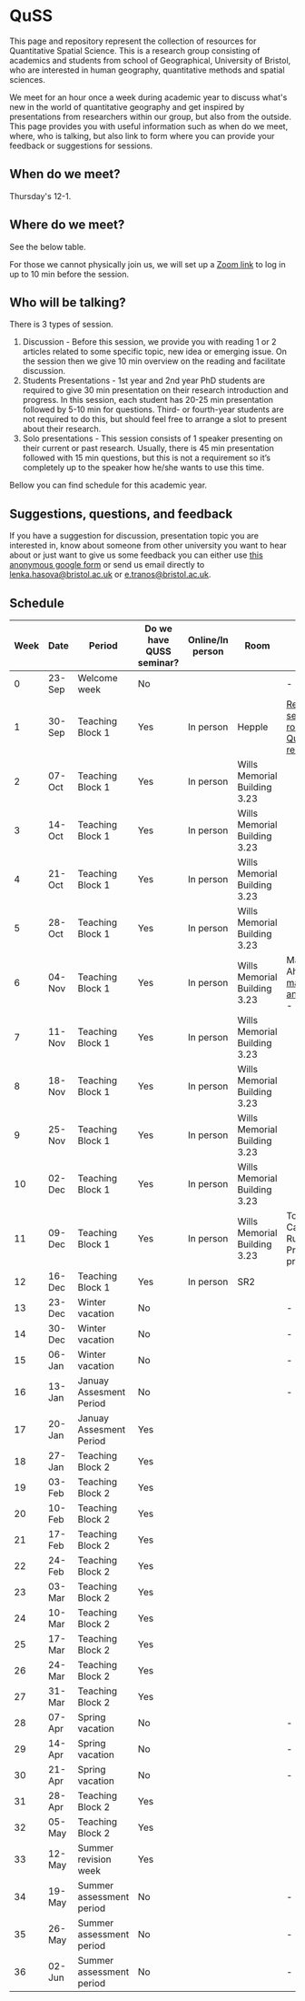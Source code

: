 # QuSS

This page and repository represent the collection of resources for Quantitative Spatial Science. This is a research group consisting of academics and students from school of Geographical, University of Bristol, who are interested in human geography, quantitative methods and spatial sciences.

We meet for an hour once a week during academic year to discuss what's new in the world of quantitative geography and get inspired by presentations from researchers within our group, but also from the outside. This page provides you with useful information such as when do we meet, where, who is talking, but also link to form where you can provide your feedback or suggestions for sessions.

## When do we meet?
Thursday's 12-1. 

## Where do we meet?
See the below table. 

For those we cannot physically join us, we will set up a [Zoom link](https://bristol-ac-uk.zoom.us/j/97858763043?pwd=bVp6RmRTN1J0UE00M1NLcGpLWkFFQT09
) to log in up to 10 min before the session.

## Who will be talking?

There is 3 types of session.

1. Discussion - Before this session, we provide you with reading 1 or 2 articles related to some specific topic, new idea or emerging issue. On the session then we give 10 min overview on the reading and facilitate discussion.
2. Students Presentations - 1st year and 2nd year PhD students are required to give 30 min presentation on their research introduction and progress. In this session, each student has 20-25 min presentation followed by 5-10 min for questions. Third- or fourth-year students are not required to do this, but should feel free to arrange a slot to present about their research.
3. Solo presentations - This session consists of 1 speaker presenting on their current or past research. Usually, there is 45 min presentation followed with 15 min questions, but this is not a requirement so it’s completely up to the speaker how he/she wants to use this time.

Bellow you can find schedule for this academic year.

## Suggestions, questions, and feedback

If you have a suggestion for discussion, presentation topic you are interested in, know about someone from other university you want to hear about or just want to give us some feedback you can either use [this anonymous google form](https://forms.gle/kSDZTf6AUpANTF9U9) or send us email directly to lenka.hasova@bristol.ac.uk or e.tranos@bristol.ac.uk.


## Schedule

| Week  | Date   | Period                     | Do we have QUSS   seminar? | Online/In person | Room                         | Content                                              | QUSS Beers |
|-------|--------|----------------------------|----------------------------|------------------|------------------------------|------------------------------------------------------|------------|
| 0     | 23-Sep | Welcome week               | No                         |                  |                              | -                                                    |            |
| 1     | 30-Sep | Teaching Block 1           | Yes                        | In person        | Hepple                       | [Reading seminar- robustness in Quantitative research](https://www.cambridge.org/core/books/robustness-tests-for-quantitative-research/FEDDFA23613B60B7AA3CCA841A892008)                                      | Yes - 5pm  |
| 2     | 07-Oct | Teaching Block 1           | Yes                        | In person        | Wills Memorial Building 3.23 |                                                      |            |
| 3     | 14-Oct | Teaching Block 1           | Yes                        | In person        | Wills Memorial Building 3.23 |                                                      |            |
| 4     | 21-Oct | Teaching Block 1           | Yes                        | In person        | Wills Memorial Building 3.23 |                                                      |            |
| 5     | 28-Oct | Teaching Block 1           | Yes                        | In person        | Wills Memorial Building 3.23 |                                                      |            |
| 6     | 04-Nov | Teaching Block 1           | Yes                        | In person        | Wills Memorial Building 3.23 | Mary Abed Al Ahad   <maaa1@st-andrews.ac.uk> -       |            |
| 7     | 11-Nov | Teaching Block 1           | Yes                        | In person        | Wills Memorial Building 3.23 |                                                      |            |
| 8     | 18-Nov | Teaching Block 1           | Yes                        | In person        | Wills Memorial Building 3.23 |                                                      |            |
| 9     | 25-Nov | Teaching Block 1           | Yes                        | In person        | Wills Memorial Building 3.23 |                                                      |            |
| 10    | 02-Dec | Teaching Block 1           | Yes                        | In person        | Wills Memorial Building 3.23 |                                                      |            |
| 11    | 09-Dec | Teaching Block 1           | Yes                        | In person        | Wills Memorial Building 3.23 | Tom Cantellow and Rui Sun - Progress   presentations |            |
| 12    | 16-Dec | Teaching Block 1           | Yes                        | In person        | SR2                          |                                                      |            |
| 13    | 23-Dec | Winter vacation            | No                         |                  |                              | -                                                    |            |
| 14    | 30-Dec | Winter vacation            | No                         |                  |                              | -                                                    |            |
| 15    | 06-Jan | Winter vacation            | No                         |                  |                              | -                                                    |            |
| 16    | 13-Jan | Januay Assesment   Period  | No                         |                  |                              | -                                                    |            |
| 17    | 20-Jan | Januay Assesment   Period  | Yes                        |                  |                              |                         |            |
| 18    | 27-Jan | Teaching Block 2           | Yes                        |                  |                              |                                                      |            |
| 19    | 03-Feb | Teaching Block 2           | Yes                        |                  |                              |                                                      |            |
| 20    | 10-Feb | Teaching Block 2           | Yes                        |                  |                              |                                                      |            |
| 21    | 17-Feb | Teaching Block 2           | Yes                        |                  |                              |                                                      |            |
| 22    | 24-Feb | Teaching Block 2           | Yes                        |                  |                              |                                                      |            |
| 23    | 03-Mar | Teaching Block 2           | Yes                        |                  |                              |                                                      |            |
| 24    | 10-Mar | Teaching Block 2           | Yes                        |                  |                              |                                                      |            |
| 25    | 17-Mar | Teaching Block 2           | Yes                        |                  |                              |                                                      |            |
| 26    | 24-Mar | Teaching Block 2           | Yes                        |                  |                              |                                                      |            |
| 27    | 31-Mar | Teaching Block 2           | Yes                        |                  |                              |                                                      |            |
| 28    | 07-Apr | Spring vacation            | No                         |                  |                              | -                                                    |            |
| 29    | 14-Apr | Spring vacation            | No                         |                  |                              | -                                                    |            |
| 30    | 21-Apr | Spring vacation            | No                         |                  |                              | -                                                    |            |
| 31    | 28-Apr | Teaching Block 2           | Yes                        |                  |                              |                                                      |            |
| 32    | 05-May | Teaching Block 2           | Yes                        |                  |                              |                                                      |            |
| 33    | 12-May | Summer revision week       | Yes                        |                  |                              |                                                      |            |
| 34    | 19-May | Summer assessment   period | No                         |                  |                              | -                                                    |            |
| 35    | 26-May | Summer assessment   period | No                         |                  |                              | -                                                    |            |
| 36    | 02-Jun | Summer assessment   period | No                         |                  |                              | -                                                    |            |
